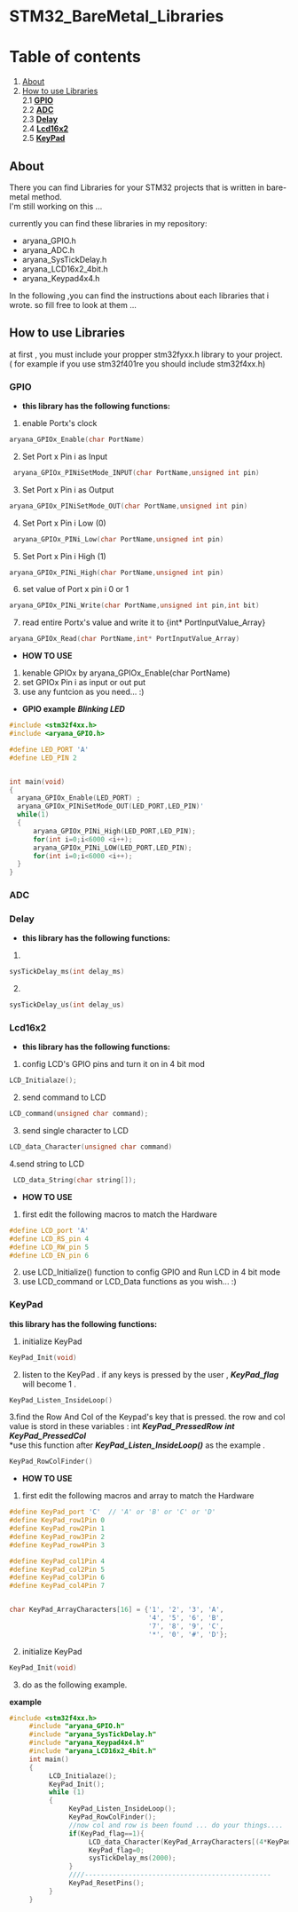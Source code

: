 # STM32_BareMetal_Libraries
<h1>Table of contents</h1>

<ol dir="auto">
  <li>
    <a href="#about">About</a>
  </li>
  <li> 
    <a href="#how-to-use-libraries">How to use Libraries </a>
    <br>
    2.1 <a href="#gpio"><b >GPIO</b> </a>
    <br>
    2.2 <a href="#adc-example"> <b>ADC</b> </a>
    <br>
    2.3 <a href="#delay"><b>Delay</b></a>
    <br>
    2.4 <a href="#lcd16x2"><b>Lcd16x2</b></a>
    <br>
    2.5 <a href="#keypad"><b>KeyPad</b> </a>
  </li>
</ol>

## About

There you can find Libraries for your STM32 projects that is written in bare-metal method. <br>
I'm still working on this ... <br>

currently you can find these libraries in my repository:
<ul>
  <li >aryana_GPIO.h</li>
  <li>aryana_ADC.h</li>
  <li>aryana_SysTickDelay.h</li>
  <li>aryana_LCD16x2_4bit.h</li>
  <li>aryana_Keypad4x4.h</li>
</ul>

In the following ,you can find the instructions about each libraries that i wrote. so fill free to look at them ...

## How to use Libraries
at first , you must include your propper stm32fyxx.h library to your project. <br>( for example if you use stm32f401re you should include stm32f4xx.h)


### GPIO
- **this library has the following functions:** 


1. enable Portx's clock
```c++
aryana_GPIOx_Enable(char PortName) 
```
  2. Set Port x Pin i as Input
```c++
 aryana_GPIOx_PINiSetMode_INPUT(char PortName,unsigned int pin)
```  
  3. Set Port x Pin i as Output
```c++
aryana_GPIOx_PINiSetMode_OUT(char PortName,unsigned int pin) 
```  
  4. Set Port x Pin i Low (0)
```c++
 aryana_GPIOx_PINi_Low(char PortName,unsigned int pin)
```
  5.  Set Port x Pin i High (1)
```c++
aryana_GPIOx_PINi_High(char PortName,unsigned int pin)
```
  6. set value of Port x pin i 0 or 1
```c++
aryana_GPIOx_PINi_Write(char PortName,unsigned int pin,int bit)
```
  7.   read entire Portx's value and write it to {int* PortInputValue_Array} 
```c++
aryana_GPIOx_Read(char PortName,int* PortInputValue_Array)
```

- **HOW TO USE**

1. kenable GPIOx by aryana_GPIOx_Enable(char PortName)
2. set GPIOx Pin i as input or out put
3. use any funtcion as you need... :)

- **GPIO example**
***Blinking LED***
```c++
#include <stm32f4xx.h>
#include <aryana_GPIO.h>

#define LED_PORT 'A'
#define LED_PIN 2


int main(void)
{
  aryana_GPIOx_Enable(LED_PORT) ;
  aryana_GPIOx_PINiSetMode_OUT(LED_PORT,LED_PIN)'
  while(1)
  {
      aryana_GPIOx_PINi_High(LED_PORT,LED_PIN);
      for(int i=0;i<6000 <i++);
      aryana_GPIOx_PINi_LOW(LED_PORT,LED_PIN);
      for(int i=0;i<6000 <i++);
  }
}

```

### ADC


### Delay
- **this library has the following functions:** 
1.
```c++
sysTickDelay_ms(int delay_ms)
```
2. 
```c++
sysTickDelay_us(int delay_us)
```
### Lcd16x2

- **this library has the following functions:** 
1. config LCD's GPIO pins and turn it on in 4 bit mod 
  ```c++
  LCD_Initialaze();
  ```
2. send command to LCD
  ```c++
  LCD_command(unsigned char command);
  ```
3. send single character to LCD
  ```c++
  LCD_data_Character(unsigned char command)
  ```
4.send string to LCD 
  ```c++
   LCD_data_String(char string[]);
  ```

- **HOW TO USE**
1. first edit the following macros to match the Hardware

```c++
#define LCD_port 'A'
#define LCD_RS_pin 4
#define LCD_RW_pin 5
#define LCD_EN_pin 6
```

2. use LCD_Initialize() function to config GPIO and Run LCD in 4 bit mode
3.  use LCD_command or LCD_Data functions as you wish... :)

### KeyPad 
**this library has the following functions:**
1. initialize KeyPad 
```c
KeyPad_Init(void) 
```
2. listen to the KeyPad . if any keys is pressed by the user , ***KeyPad_flag*** will become 1  .
```c
KeyPad_Listen_InsideLoop()
```
3.find the Row And Col of the Keypad's key that is pressed. the row and col value is stord in these variables : int ***KeyPad_PressedRow*** ***int KeyPad_PressedCol***
<br>*use this function after ***KeyPad_Listen_InsideLoop()*** as the example .
```c
KeyPad_RowColFinder()
```

- **HOW TO USE**
1. first edit the following macros and array to match the Hardware
```c++
#define KeyPad_port 'C'  // 'A' or 'B' or 'C' or 'D'
#define KeyPad_row1Pin 0
#define KeyPad_row2Pin 1
#define KeyPad_row3Pin 2
#define KeyPad_row4Pin 3

#define KeyPad_col1Pin 4
#define KeyPad_col2Pin 5
#define KeyPad_col3Pin 6
#define KeyPad_col4Pin 7


char KeyPad_ArrayCharacters[16] = {'1', '2', '3', 'A',
                                   '4', '5', '6', 'B',
                                   '7', '8', '9', 'C',
                                   '*', '0', '#', 'D'};

```
2. initialize KeyPad 
```c
KeyPad_Init(void) 
```
3. do as the following example. 

**example**
```c++
#include <stm32f4xx.h>
     #include "aryana_GPIO.h"
     #include "aryana_SysTickDelay.h"
     #include "aryana_Keypad4x4.h"
     #include "aryana_LCD16x2_4bit.h"
     int main()
     {
          LCD_Initialaze();
          KeyPad_Init();
          while (1)
          {
               KeyPad_Listen_InsideLoop();
               KeyPad_RowColFinder();
               //now col and row is been found ... do your things....
               if(KeyPad_flag==1){
                    LCD_data_Character(KeyPad_ArrayCharacters[(4*KeyPad_PressedRow) + (KeyPad_PressedCol)]);
                    KeyPad_flag=0;
                    sysTickDelay_ms(2000);
               }
               ////-----------------------------------------------
               KeyPad_ResetPins();
          }
     }

```


